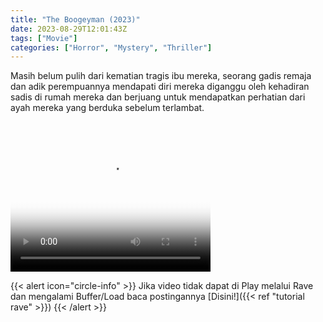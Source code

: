 ```yaml
---
title: "The Boogeyman (2023)"
date: 2023-08-29T12:01:43Z
tags: ["Movie"]
categories: ["Horror", "Mystery", "Thriller"]
---
```


Masih belum pulih dari kematian tragis ibu mereka, seorang gadis remaja dan adik perempuannya mendapati diri mereka diganggu oleh kehadiran sadis di rumah mereka dan berjuang untuk mendapatkan perhatian dari ayah mereka yang berduka sebelum terlambat.

<video width="320" height="240" poster="https://www.themoviedb.org/t/p/original/h6MsUAV4Z4nRN0h4kAZWDcYxdms.jpg" controls>
   <source src="https://kp3d-my.sharepoint.com/personal/ryoo_kp3d_onmicrosoft_com/_layouts/15/download.aspx?share=EQjyZm4Nr8pFnjrBnxjHAz4BWhu9nRHA0Arn5kibG8LZgQ" type="video/mp4">
</video>

{{< alert icon="circle-info" >}}
Jika video tidak dapat di Play melalui Rave dan mengalami Buffer/Load baca postingannya [Disini!]({{< ref "tutorial rave" >}})
{{< /alert >}}


